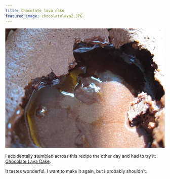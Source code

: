 ```yaml
---
title: Chocolate lava cake
featured_image: chocolatelava2.JPG
---
```


![](chocolatelava3.JPG)

I accidentally stumbled across this recipe the other day and had to try it: [Chocolate Lava Cake](http://thepioneerwoman.com/cooking/2009/07/molten-chocolate-lava-cake/).

It tastes wonderful. I want to make it again, but I probably shouldn't.
